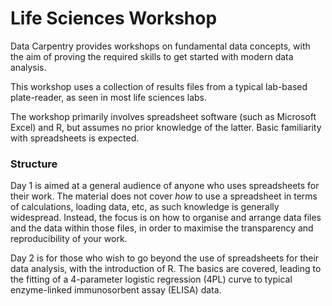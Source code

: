# Life Sciences Workshop

Data Carpentry provides workshops on fundamental data concepts, with the aim of proving the required skills to get started with modern data analysis.

This workshop uses a collection of results files from a typical lab-based plate-reader, as seen in most life sciences labs. 

The workshop primarily involves spreadsheet software (such as Microsoft Excel) and R, but assumes no prior knowledge of the latter. Basic familiarity with spreadsheets is expected.

### Structure

Day 1 is aimed at a general audience of anyone who uses spreadsheets for their work. The material does not cover *how* to use a spreadsheet in terms of calculations, loading data, etc, as such 
knowledge is generally widespread. Instead, the focus is on how to organise and arrange data files and the data within those files, in order to maximise the transparency and reproducibility of your work.

Day 2 is for those who wish to go beyond the use of spreadsheets for their data analysis, with the introduction of R. The basics are covered, leading
to the fitting of a 4-parameter logistic regression (4PL) curve to typical enzyme-linked immunosorbent assay (ELISA) data.